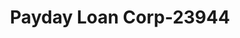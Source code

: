 ---
f_zip-code: 92683
f_state-code: CA
title: Payday Loan Corp-23944
f_phone: 714-899-5557
f_city-only: Westminster
f_address: 13970 Beach Blvd Westminster
f_location-unique-id: '23944'
slug: payday-loan-corp-23944
updated-on: '2024-05-30T13:46:58.046Z'
created-on: '2024-05-30T13:36:59.803Z'
published-on: '2024-05-30T13:54:32.469Z'
f_city-state: cms/city/westminster-ca.md
f_company: cms/company/payday-loan-corp.md
f_state: cms/state/california.md
layout: '[payday-loan].html'
tags: payday-loan
---